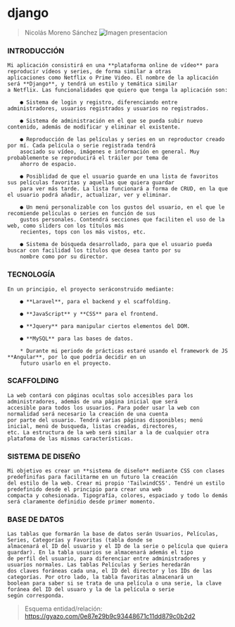 # django
> Nicolás Moreno Sánchez
![Imagen presentacion](https://i.imgur.com/aUzttJS.jpg)

### INTRODUCCIÓN
	Mi aplicación consistirá en una **plataforma online de vídeo** para reproducir vídeos y series, de forma similar a otras
	aplicaciones como Netflix o Prime Video. El nombre de la aplicación será **Django**, y tendrá un estilo y temática similar 
	a Netflix. Las funcionalidades que quiero que tenga la aplicación son:

		● Sistema de login y registro, diferenciando entre administradores, usuarios registrados y usuarios no registrados.
		
		● Sistema de administración en el que se pueda subir nuevo contenido, además de modificar y eliminar el existente.
		
		● Reproducción de las películas y series en un reproductor creado por mí. Cada película o serie registrada tendrá
		asociado su vídeo, imágenes e información en general. Muy probablemente se reproducirá el tráiler por tema de
		ahorro de espacio.
		
		● Posiblidad de que el usuario guarde en una lista de favoritos sus películas favoritas y aquellas que quiera guardar
		para ver más tarde. La lista funcionará a forma de CRUD, en la que el usuario podrá añadir, actualizar, ver y eliminar.
		
		● Un menú personalizable con los gustos del usuario, en el que le recomiende películas o series en función de sus
		gustos personales. Contendrá secciones que faciliten el uso de la web, como sliders con los títulos más 
		recientes, tops con los más vistos, etc.
		
		● Sistema de búsqueda desarrollado, para que el usuario pueda buscar con facilidad los títulos que desea tanto por su
		nombre como por su director.

### TECNOLOGÍA
	En un principio, el proyecto seráconstruido mediante:

		● **Laravel**, para el backend y el scaffolding.
		
		● **JavaScript** y **CSS** para el frontend.
		
		● **Jquery** para manipular ciertos elementos del DOM.
		
		● **MySQL** para las bases de datos.
		
		* Durante mi periodo de prácticas estaré usando el framework de JS **Angular**, por lo que podría decidir en un
		futuro usarlo en el proyecto.

### SCAFFOLDING
	La web contará con páginas ocultas solo accesibles para los administradores, además de una página inicial que será
	accesible para todos los usuarios. Para poder usar la web con normalidad será necesario la creación de una cuenta
	por parte del usuario. Tendrá varias páginas disponibles; menú inicial, menú de busqueda, listas creadas, directores,
	etc. La estructura de la web será similar a la de cualquier otra platafoma de las mismas características.

### SISTEMA DE DISEÑO
	Mi objetivo es crear un **sistema de diseño** mediante CSS con clases predefinifas para facilitarme en un futuro la creación
	del estilo de la web. Crear mi propio 'TailwindCSS'. Tendré un estilo predefinido desde el principio para crear una web
	compacta y cohesionada. Tipografía, colores, espaciado y todo lo demás será claramente definidio desde primer momento.

### BASE DE DATOS
	Las tablas que formarán la base de datos serán Usuarios, Películas, Series, Categorías y Favoritas (tabla donde se
	almacenará el ID del usuario y el ID de la serie o película que quiera guardar). En la tabla usuarios se almacenará además el tipo 
	de perfil del usuario, para diferenciar entre administradores y usuarios normales. Las tablas Películas y Series heredarán 
	dos claves foráneas cada una, el ID del director y los IDs de las categorías. Por otro lado, la tabla favoritas almacenará un
	boolean para saber si se trata de una película o una serie, la clave foránea del ID del usuaro y la de la película o serie 
	según corresponda.

> Esquema entidad/relación: https://gyazo.com/0e87e29b9c93448671c11dd879c0b2d2
